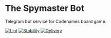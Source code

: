 # The Spymaster Bot
Telegram bot service for Codenames board game.

[![Lint](https://github.com/asaf-kali/the-spymaster-bot/actions/workflows/lint.yml/badge.svg)](https://github.com/asaf-kali/the-spymaster-bot/actions/workflows/lint.yml)
[![Stability](https://github.com/asaf-kali/the-spymaster-bot/actions/workflows/stability.yml/badge.svg)](https://github.com/asaf-kali/the-spymaster-bot/actions/workflows/stability.yml)
[![Delivery](https://github.com/asaf-kali/the-spymaster-bot/actions/workflows/cd.yml/badge.svg)](https://github.com/asaf-kali/the-spymaster-bot/actions/workflows/cd.yml)
